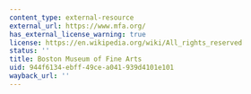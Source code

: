 ```yaml
---
content_type: external-resource
external_url: https://www.mfa.org/
has_external_license_warning: true
license: https://en.wikipedia.org/wiki/All_rights_reserved
status: ''
title: Boston Museum of Fine Arts
uid: 944f6134-ebff-49ce-a041-939d4101e101
wayback_url: ''
---
```

